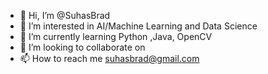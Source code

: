 - 👋 Hi, I’m @SuhasBrad
- 👀 I’m interested in AI/Machine Learning and Data Science
- 🌱 I’m currently learning Python ,Java, OpenCV
- 💞️ I’m looking to collaborate on 
- 📫 How to reach me suhasbrad@gmail.com

<!---
SuhasBrad/SuhasBrad is a ✨ special ✨ repository because its `README.md` (this file) appears on your GitHub profile.
You can click the Preview link to take a look at your changes.
--->

